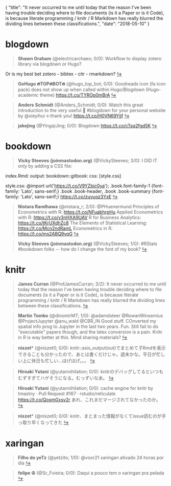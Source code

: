 {
  "title": "It never occurred to me until today that the reason I've been having trouble deciding where to file documents (is it a Paper or is it Code), is because literate programming / knitr / R Markdown has really blurred the dividing lines between these classifications.",
  "date": "2018-05-10"
}

# blogdown

> **Shawn Graham** (@electricarchaeo; 0/0): Workflow to display zotero library via blogdown or Hugo?
>
Or is my best bet zotero - bibtex - citr - rmarkdown?  [&#8618;](https://twitter.com/xieyihui/status/994396486095048710)

<!-- -->


> **GoHugo 🔥TOP🔥BOT🔥** (@hugo_top_bot; 0/0): Goodreads icon (fa icon pack) does not show up when called within Hugo/Blogdown (Hugo-academic theme) https://t.co/TYROp0mBrA  [&#8618;](https://twitter.com/xieyihui/status/994301486095101952)

<!-- -->


> **Anders Schmidt** (@Anders_Schmidt; 0/0): Watch this great introduction to the very useful 🎁 #blogdown for your personal website by @xieyihui &lt;-thank you! https://t.co/H0VN69Yjjf  [&#8618;](https://twitter.com/xieyihui/status/994281256115494912)

<!-- -->


> **jakejing** (@YingqiJing; 0/0): Blogdown https://t.co/cTsq2fgd5K  [&#8618;](https://twitter.com/xieyihui/status/994170055763136512)

<!-- -->


# bookdown

> **Vicky Steeves (joinmastodon.org)** (@VickySteeves; 3/0): I DID IT only by adding a CSS file:
>
index.Rmd:
output:
  bookdown::gitbook:
    css: [style.css]
>
style.css:
@import url('https://t.co/V9YZbic0ya');
.book.font-family-1 {font-family: 'Lato', sans-serif;}
.book .book-header, .book .book-summary {font-family: 'Lato', sans-serif;} https://t.co/zuvuoz3YxE  [&#8618;](https://twitter.com/xieyihui/status/994301232088059904)

<!-- -->


> **Nistara Randhawa** (@nistara_r; 2/0): @PHuenermund Principles of Econometrics with  R: https://t.co/NFuabhrpHu
Applied Econometrics with R: https://t.co/y3nHXA9UAV
R for Business Analytics: https://t.co/tKrUXdhZc8
The Elements of Statistical Learning: https://t.co/Mcn2ndRamL
Econometrics in R: https://t.co/ms2ABQ9yqG  [&#8618;](https://twitter.com/xieyihui/status/994271039549947905)

<!-- -->


> **Vicky Steeves (joinmastodon.org)** (@VickySteeves; 1/0): #RStats #bookdown folks -- how do I change the font of my book?  [&#8618;](https://twitter.com/xieyihui/status/994296460387733504)

<!-- -->


# knitr

> **James Curran** (@ProfJamesCurran; 3/2): It never occurred to me until today that the reason I've been having trouble deciding where to file documents (is it a Paper or is it Code), is because literate programming / knitr / R Markdown has really blurred the dividing lines between these classifications.  [&#8618;](https://twitter.com/xieyihui/status/994361045299822593)

<!-- -->


> **Martin Tomko** (@dinomirMT; 1/0): @adamdsteer @RowanWinsemius @ProjectJupyter @anu_wald @CBR_IN Good stuff. COnverted my spatial info prog to Jupyter in the last two years. Fun. Still fail to do "executable" papers though, and the latex conversion is a pain. Knitr in R is way better at this. Mind sharing materials?  [&#8618;](https://twitter.com/xieyihui/status/994066362665402368)

<!-- -->


> **niszet*** (@niszet0; 0/0): knitr::asis_output(out)でまとめて子Rmdを表示できることも分かったので、あとは書くだけじゃ。週末かな。平日が忙しい上に休日も忙しい…ほげほげ。。。  [&#8618;](https://twitter.com/xieyihui/status/994233906223243264)

<!-- -->


> **Hiroaki Yutani** (@yutannihilation; 0/0): knitrのデバッグしてるといつもむずすぎてハゲそうになる。むっずいなあ。  [&#8618;](https://twitter.com/xieyihui/status/994202721325494272)

<!-- -->


> **Hiroaki Yutani** (@yutannihilation; 0/0): cache engine for knitr by tmastny · Pull Request #167 · rstudio/reticulate https://t.co/QosmGxsv2r あれ、これまだマージされてなかったのか。  [&#8618;](https://twitter.com/xieyihui/status/994183769815838721)

<!-- -->


> **niszet*** (@niszet0; 0/0): knitr、まとまった情報がなくてissue読むのが手っ取り早くなってきた  [&#8618;](https://twitter.com/xieyihui/status/994051854312013825)

<!-- -->


# xaringan

> **Filho do yeTz** (@yetzito; 1/0): @voor21 xaringan ativado 24 horas por dia  [&#8618;](https://twitter.com/xieyihui/status/994047194113171456)

<!-- -->


> **felipe ☮** (@Sr_Fvieira; 0/0): Daqui a pouco tem o xaringan pra pelada  [&#8618;](https://twitter.com/xieyihui/status/994279545694978048)

<!-- -->


